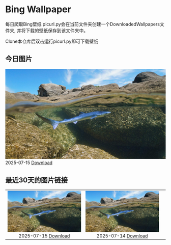 # Bing Wallpaper


每日爬取Bing壁纸
picurl.py会在当前文件夹创建一个DownloadedWallpapers文件夹,
并将下载的壁纸保存到该文件夹中。

Clone本仓库后双击运行picurl.py即可下载壁纸



## 今日图片


![](./DownloadedWallpapers/2025-07-15.jpg)2025-07-15 [Download](./DownloadedWallpapers/2025-07-15.jpg)

## 最近30天的图片链接


|      |      |      |
| :----: | :----: | :----: |
|![](./DownloadedWallpapers/2025-07-15.jpg)2025-07-15 [Download](./DownloadedWallpapers/2025-07-15.jpg)|![](./DownloadedWallpapers/2025-07-14.jpg)2025-07-14 [Download](./DownloadedWallpapers/2025-07-14.jpg)|

